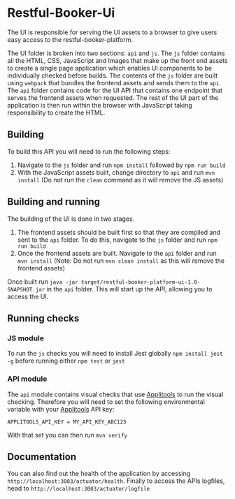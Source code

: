 # Restful-Booker-Ui

The UI is responsible for serving the UI assets to a browser to give users easy access to the restful-booker-platform.

The UI folder is broken into two sections: ```api``` and ```js```. The ```js``` folder contains all the HTML, CSS, JavaScript and Images that make up the front end assets to create a single page application which enables UI components to be individually checked before builds. The contents of the ```js``` folder are built using ```webpack``` that bundles the frontend assets and sends them to the ```api```. The ```api``` folder contains code for the UI API that contains one endpoint that serves the frontend assets when requested. The rest of the UI part of the application is then run within the browser with JavaScript taking responsibility to create the HTML. 

## Building

To build this API you will need to run the following steps:

1. Navigate to the ```js``` folder and run ```npm install``` followed by ```npm run build```
2. With the JavaScript assets built, change directory to ```api``` and run ```mvn install``` (Do not run the ```clean``` command as it will remove the JS assets)

## Building and running

The building of the UI is done in two stages.

1. The frontend assets should be built first so that they are compiled and sent to the ```api``` folder. To do this, navigate to the ```js``` folder and run ```npm run build``` 
2. Once the frontend assets are built. Navigate to the ```api``` folder and run ```mvn install``` (Note: Do not run ```mvn clean install``` as this will remove the frontend assets)

Once built run ```java -jar target/restful-booker-platform-ui-1.0-SNAPSHOT.jar``` in the ```api``` folder. This will start up the API, allowing you to access the UI.

## Running checks

### JS module 

To run the ```js``` checks you will need to install Jest globally ```npm install jest -g``` before running either ```npm test``` or ```jest```

### API module

The ```api``` module contains visual checks that use [Applitools](https://applitools.com/) to run the visual checking. Therefore you will need to set the following environmental variable with your [Applitools](https://applitools.com/) API key:

```APPLITOOLS_API_KEY = MY_API_KEY_ABC123```

With that set you can then run ```mvn verify```

## Documentation

You can also find out the health of the application by accessing ```http://localhost:3003/actuator/health```. Finally to access the APIs logfiles, head to ```http://localhost:3003/actuator/logfile``` 